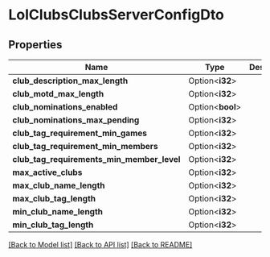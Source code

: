 # LolClubsClubsServerConfigDto

## Properties

Name | Type | Description | Notes
------------ | ------------- | ------------- | -------------
**club_description_max_length** | Option<**i32**> |  | [optional]
**club_motd_max_length** | Option<**i32**> |  | [optional]
**club_nominations_enabled** | Option<**bool**> |  | [optional]
**club_nominations_max_pending** | Option<**i32**> |  | [optional]
**club_tag_requirement_min_games** | Option<**i32**> |  | [optional]
**club_tag_requirement_min_members** | Option<**i32**> |  | [optional]
**club_tag_requirements_min_member_level** | Option<**i32**> |  | [optional]
**max_active_clubs** | Option<**i32**> |  | [optional]
**max_club_name_length** | Option<**i32**> |  | [optional]
**max_club_tag_length** | Option<**i32**> |  | [optional]
**min_club_name_length** | Option<**i32**> |  | [optional]
**min_club_tag_length** | Option<**i32**> |  | [optional]

[[Back to Model list]](../README.md#documentation-for-models) [[Back to API list]](../README.md#documentation-for-api-endpoints) [[Back to README]](../README.md)


